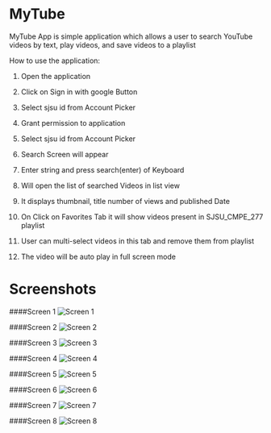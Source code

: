 # MyTube


MyTube App is simple application which allows a user to search YouTube videos by text, play videos, and save videos to a playlist

How to use the application:

1. Open the application

2. Click on Sign in with google Button

3. Select sjsu id from Account Picker

4. Grant permission to application

6. Select sjsu id from Account Picker

7. Search Screen will appear

8. Enter string and press search(enter) of Keyboard

9. Will open the list of searched Videos in list view

10. It displays thumbnail, title number of views and published Date

11. On Click on Favorites Tab it will show videos present in SJSU_CMPE_277 playlist

12. User can multi-select videos in this tab and remove them from playlist

13. The video will be auto play in full screen mode

# Screenshots

####Screen 1
![Screen 1](https://github.com/ankitd89/MyTube/blob/master/Screenshots/Picture1.png?raw=true "Screen 1")

####Screen 2
![Screen 2](https://github.com/ankitd89/MyTube/blob/master/Screenshots/Picture2.png?raw=true "Screen 2")

####Screen 3
![Screen 3](https://github.com/ankitd89/MyTube/blob/master/Screenshots/Picture3.png?raw=true "Screen 3")

####Screen 4
![Screen 4](https://github.com/ankitd89/MyTube/blob/master/Screenshots/Picture4.png?raw=true "Screen 4")

####Screen 5
![Screen 5](https://github.com/ankitd89/MyTube/blob/master/Screenshots/Picture5.png?raw=true "Screen 5")

####Screen 6
![Screen 6](https://github.com/ankitd89/MyTube/blob/master/Screenshots/Picture6.png?raw=true "Screen 6")

####Screen 7
![Screen 7](https://github.com/ankitd89/MyTube/blob/master/Screenshots/Picture7.png?raw=true "Screen 7")

####Screen 8
![Screen 8](https://github.com/ankitd89/MyTube/blob/master/Screenshots/Picture8.png?raw=true "Screen 8")
